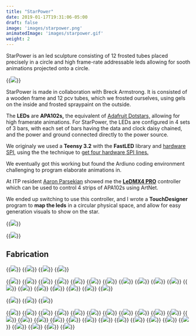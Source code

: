 ```yaml
---
title: "StarPower"
date: 2019-01-17T19:31:06-05:00
draft: false
image: 'images/starpower.png'
animatedImage: 'images/starpower.gif'
weight: 2
---
```


StarPower is an led sculpture consisting of 12 frosted tubes placed precisely in a circle and high frame-rate addressable leds allowing for sooth animations projected onto a circle.

<!--more-->

{{<image src="images/star">}}

StarPower is made in collaboration with Breck Armstrong.  It is consisted of a wooden frame and 12 pcv tubes, which we frosted ourselves, using gels on the inside and frosted spraypaint on the outside.

The **LEDs** are **APA102s,** the equivalent of [Adafruit Dotstars,](https://learn.adafruit.com/adafruit-dotstar-leds/overview) allowing for high framerate animations.  For StarPower, the LEDs are configured in 4 sets of 3 bars, with each set of bars having the data and clock daisy chained, and the power and ground connected directly to the power source.

We originaly we used a **Teensy 3.2** with the **FastLED** library and [hardware SPI](https://github.com/FastLED/FastLED/wiki/SPI-Hardware-or-Bit-banging), using the the technique to [get four hardware SPI lines.](https://github.com/FastLED/FastLED/wiki/SPI-Hardware-or-Bit-banging#getting-four-hardware-spi-lines-for-the-apa102-out-of-the-teensy-303132)

We eventually got this working but found the Ardiuno coding environment challenging to program elaborate animations in.  

At ITP resident [Aaron Parsekian](http://www.aaronparsekian.com/) showed me the  **[LeDMX4 PRO](https://dmxking.com/led-pixel-control/ledmx4-pro)** controller which can be used to control 4 strips of APA102s using ArtNet.

We ended up switching to use this controller, and I wrote a **TouchDesigner** program to **map the leds** in a circular physical space, and allow for easy generation visuals to show on the star.

{{<image src="images/ledmx" caption="Using the DMXKing LeDMX4 PRO to control using ArtNET 12 strips of LEDS that are daisy chained into 4 sets.">}}

{{<image src="images/touchdesigner" caption="LED Mapping in TouchDesigner">}}

## Fabrication
{{<image src="images/star-7.jpg" caption="Soldering data and clock wires">}}
{{<image src="images/star-9.jpg" caption="Materials for the LED bars - APA102s, semi-circular dowels that would be recessed enough to diffuse the diodes, and some sample configurations">}}
{{<image src="images/star-3.jpg" caption="Glueing led strip to semi-circular shaped dowel.">}}
{{<image src="images/star-10.jpg" caption="Glueing led strip to semi-circular shaped dowel.">}}

{{<image src="images/ledbars" caption="All 12 assembled led bars.">}}
{{<image src="images/star-5.jpg" caption="Testing out bar sizes">}}
{{<image src="images/star-8.jpg" caption="The clamps to hold the bars onto the frame">}}
{{<image src="images/star-11.jpg" caption="Writing test code in Arduino">}}
{{<image src="images/star-12.jpg" caption="Soldering the Teensy 3.2 on to a perfboard">}}
{{<image src="images/star-13.jpg" caption="measuring degrees between bars...">}}
{{<image src="images/star-14-cropped.jpg" caption="And turning that into length">}}
{{<image src="images/star-15.jpg">}}
{{<image src="images/star-16.jpg">}}
{{<image src="images/star-17.jpg">}}
{{<image src="images/star-18.jpg" caption="prototyping attachments">}}
{{<image src="images/prototyping">}}
{{<image src="images/star-19.jpg" caption="Making holes for wires">}}
{{<image src="images/star-20.jpg">}}
{{<image src="images/star-21.jpg">}}
{{<image src="images/painting">}}
{{<image src="images/star-22.jpg">}}
{{<image src="images/painted">}}

{{<image src="images/star-23.jpg">}}
{{<image src="images/wiring">}}
{{<image src="images/assembled">}}


{{<image src="images/star-24.png" caption="testing out wiring">}}
{{<image src="images/star-26.jpg" caption="spraying frosting onto the tubes">}}
{{<image src="images/star-28.jpg">}}
{{<image src="images/star-29.jpg">}}
{{<image src="images/star-30.jpg">}}
{{<image src="images/star-31.jpg">}}
{{<image src="images/star-32.jpg">}}
{{<image src="images/star-33.jpg">}}
{{<image src="images/star-34.jpg">}}
{{<image src="images/star-35.jpg">}}
{{<image src="images/star-37.jpg">}}
{{<image src="images/star-39.jpg">}}
{{<image src="images/star-41.jpg">}}
{{<image src="images/star-42.jpg">}}
{{<image src="images/star-43.jpg">}}
{{<image src="images/star-44.jpg">}}
{{<image src="images/star-45.jpg" caption="The original configuation where we just used the Teensy and tried to power everything through the Teensy's power. This was my first electronics project and I learned quickly that the port on the Teensy only supports 0.5a of current." >}}
{{<image src="images/star-46.jpg">}}
{{<image src="images/star-47.jpg">}}
{{<image src="images/star-48.jpg" caption="Because of the limitation of the power header on the Teensy, we were barely able to power any lights. We eventually switched to using direct power and level switching.">}}
{{<image src="images/star-49.jpg" caption="The new circuit, with power connected directly to the LED strips, and the data and clock signal from the Teensy level switched from 3.3v to 5v.">}}
{{<image src="images/star-50.jpg" caption="The new circuit, with power connected directly to the LED strips, and the data and clock signal from the Teensy level switched from 3.3v to 5v.">}}
{{<image src="images/star-51.jpg">}}
{{<image src="images/star-52.jpg" caption="Pleased to see it worked!">}}
{{<image src="images/star-53.jpg">}}
{{<image src="images/star-54.jpg" caption="Installing it in its home">}}
{{<image src="images/star-55.jpg">}}